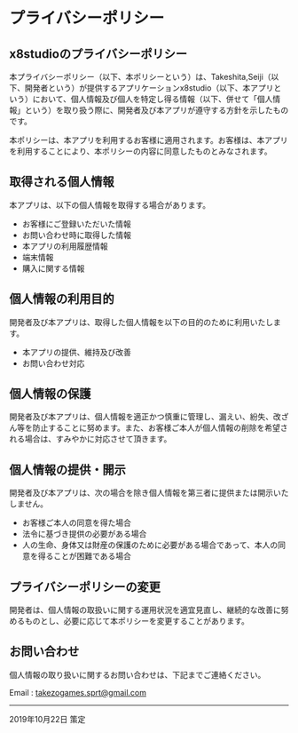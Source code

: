 # プライバシーポリシー

## x8studioのプライバシーポリシー
本プライバシーポリシー（以下、本ポリシーという）は、Takeshita,Seiji（以下、開発者という）が提供するアプリケーションx8studio（以下、本アプリという）において、個人情報及び個人を特定し得る情報（以下、併せて「個人情報」という）を取り扱う際に、開発者及び本アプリが遵守する方針を示したものです。

本ポリシーは、本アプリを利用するお客様に適用されます。お客様は、本アプリを利用することにより、本ポリシーの内容に同意したものとみなされます。

## 取得される個人情報
本アプリは、以下の個人情報を取得する場合があります。

* お客様にご登録いただいた情報
* お問い合わせ時に取得した情報
* 本アプリの利用履歴情報
* 端末情報
* 購入に関する情報

## 個人情報の利用目的
開発者及び本アプリは、取得した個人情報を以下の目的のために利用いたします。

* 本アプリの提供、維持及び改善
* お問い合わせ対応

## 個人情報の保護
開発者及び本アプリは、個人情報を適正かつ慎重に管理し、漏えい、紛失、改ざん等を防止することに努めます。また、お客様ご本人が個人情報の削除を希望される場合は、すみやかに対応させて頂きます。

## 個人情報の提供・開示
開発者及び本アプリは、次の場合を除き個人情報を第三者に提供または開示いたしません。

* お客様ご本人の同意を得た場合
* 法令に基づき提供の必要がある場合
* 人の生命、身体又は財産の保護のために必要がある場合であって、本人の同意を得ることが困難である場合

## プライバシーポリシーの変更
開発者は、個人情報の取扱いに関する運用状況を適宜見直し、継続的な改善に努めるものとし、必要に応じて本ポリシーを変更することがあります。

## お問い合わせ
個人情報の取り扱いに関するお問い合わせは、下記までご連絡ください。

<p>Email : <a href="mailto:takezogames.sprt@gmail.com">takezogames.sprt@gmail.com</a></p>

---
2019年10月22日 策定
